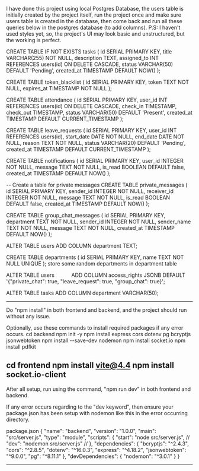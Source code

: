 I have done this project using local Postgres Database, the users table is initially created by the project itself, run the project once and make sure users table is created in the database, then come back and run all these queries below in the postgres database (to add columns). P.S: I haven't used styles yet, so, the project's UI may look basic and unstructured, but the working is perfect.

CREATE TABLE IF NOT EXISTS tasks (
  id SERIAL PRIMARY KEY,
  title VARCHAR(255) NOT NULL,
  description TEXT,
  assigned_to INT REFERENCES users(id) ON DELETE CASCADE,
  status VARCHAR(50) DEFAULT 'Pending',
  created_at TIMESTAMP DEFAULT NOW()
);

CREATE TABLE token_blacklist (
    id SERIAL PRIMARY KEY,
    token TEXT NOT NULL,
    expires_at TIMESTAMP NOT NULL
);

CREATE TABLE attendance (
    id SERIAL PRIMARY KEY,
    user_id INT REFERENCES users(id) ON DELETE CASCADE,
    check_in TIMESTAMP,
    check_out TIMESTAMP,
    status VARCHAR(50) DEFAULT 'Present',
    created_at TIMESTAMP DEFAULT CURRENT_TIMESTAMP
);

CREATE TABLE leave_requests (
  id SERIAL PRIMARY KEY,
  user_id INT REFERENCES users(id),
  start_date DATE NOT NULL,
  end_date DATE NOT NULL,
  reason TEXT NOT NULL,
  status VARCHAR(20) DEFAULT 'Pending',
  created_at TIMESTAMP DEFAULT CURRENT_TIMESTAMP
);

CREATE TABLE notifications (
  id SERIAL PRIMARY KEY,
  user_id INTEGER NOT NULL,
  message TEXT NOT NULL,
  is_read BOOLEAN DEFAULT false,
  created_at TIMESTAMP DEFAULT NOW()
);

-- Create a table for private messages
CREATE TABLE private_messages (
  id SERIAL PRIMARY KEY,
  sender_id INTEGER NOT NULL,
  receiver_id INTEGER NOT NULL,
  message TEXT NOT NULL,
  is_read BOOLEAN DEFAULT false,
  created_at TIMESTAMP DEFAULT NOW()
);

CREATE TABLE group_chat_messages (
  id SERIAL PRIMARY KEY,
  department TEXT NOT NULL,
  sender_id INTEGER NOT NULL,
  sender_name TEXT NOT NULL,
  message TEXT NOT NULL,
  created_at TIMESTAMP DEFAULT NOW()
);

ALTER TABLE users
ADD COLUMN department TEXT;

CREATE TABLE departments (
  id SERIAL PRIMARY KEY,
  name TEXT NOT NULL UNIQUE
);
store some random departments in department table

ALTER TABLE users
   ADD COLUMN access_rights JSONB DEFAULT '{"private_chat": true, "leave_request": true, "group_chat": true}';

ALTER TABLE tasks
ADD COLUMN department VARCHAR(50);

--------------------------------------------------------------
Do "npm install" in both frontend and backend, and the project should run without any issue. 

Optionally, use these commands to install required packages if any error occurs.
cd backend
npm init -y
npm install express cors dotenv pg bcryptjs jsonwebtoken
npm install --save-dev nodemon
npm install socket.io
npm install pdfkit

cd frontend
npm install vite@4.4
npm install socket.io-client
---------------------------------------------------------------
After all setup, run using the command, "npm run dev" in both frontend and backend.

If any error occurs regarding to the "dev keyword", then ensure your package.json has been setup with nodemon like this in the error occurring directory. 

package.json
{
  "name": "backend",
  "version": "1.0.0",
  "main": "src/server.js",
  "type": "module",
  "scripts": {
    "start": "node src/server.js", // 
    "dev": "nodemon src/server.js" //
  },
  "dependencies": {
    "bcryptjs": "^2.4.3",
    "cors": "^2.8.5",
    "dotenv": "^16.0.3",
    "express": "^4.18.2",
    "jsonwebtoken": "^9.0.0",
    "pg": "^8.11.1"
  },
  "devDependencies": {
    "nodemon": "^3.0.1"
  }
}

--------------------------------------------------------------
